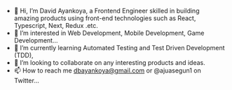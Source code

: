 - 👋 Hi, I’m David Ayankoya, a Frontend Engineer skilled in building amazing products using front-end technologies such as React, Typescript, Next, Redux .etc.
- 👀 I’m interested in Web Development, Mobile Development, Game Development...
- 🌱 I’m currently learning Automated Testing and Test Driven Development (TDD),
- 💞️ I’m looking to collaborate on any interesting products and ideas.
- 📫 How to reach me dbayankoya@gmail.com or @ajuasegun1 on Twitter...

<!---
davidayankoya/davidayankoya is a ✨ special ✨ repository because its `README.md` (this file) appears on your GitHub profile.
You can click the Preview link to take a look at your changes.
--->
